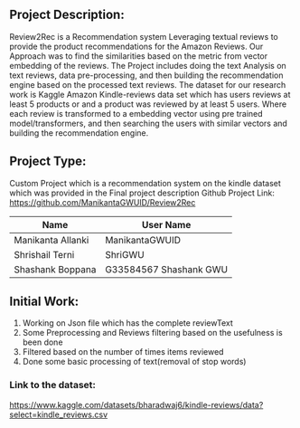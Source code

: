 ## Project Description: 
Review2Rec is a Recommendation system Leveraging textual reviews to provide the product recommendations for the Amazon Reviews. Our Approach was to find the similarities based on the metric from vector embedding of the reviews. The Project includes doing the text Analysis on text reviews, data pre-processing, and then building the recommendation engine based on the processed text reviews. 
The dataset for our research work is Kaggle Amazon Kindle-reviews data set which has users reviews at least 5 products or and a product was reviewed by at least 5 users. Where each review is transformed to a embedding vector using pre trained model/transformers, and then searching the users with similar vectors and building the recommendation engine.

## Project Type:
Custom Project which is a recommendation system on the kindle dataset which was provided in the Final project description
Github
Project Link: https://github.com/ManikantaGWUID/Review2Rec

| Name | User Name |
| ------ | ----------- |
| Manikanta Allanki   | ManikantaGWUID |
| Shrishail Terni	| ShriGWU |
| Shashank Boppana   | G33584567 Shashank GWU |

## Initial Work:
1. Working on Json file which has the complete reviewText
2. Some Preprocessing and Reviews filtering based on the usefulness is been done
3. Filtered based on the number of times items reviewed
4. Done some basic processing of text(removal of stop words)

### Link to the dataset:
https://www.kaggle.com/datasets/bharadwaj6/kindle-reviews/data?select=kindle_reviews.csv

